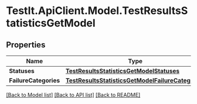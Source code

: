 # TestIt.ApiClient.Model.TestResultsStatisticsGetModel

## Properties

Name | Type | Description | Notes
------------ | ------------- | ------------- | -------------
**Statuses** | [**TestResultsStatisticsGetModelStatuses**](TestResultsStatisticsGetModelStatuses.md) |  | 
**FailureCategories** | [**TestResultsStatisticsGetModelFailureCategories**](TestResultsStatisticsGetModelFailureCategories.md) |  | 

[[Back to Model list]](../README.md#documentation-for-models) [[Back to API list]](../README.md#documentation-for-api-endpoints) [[Back to README]](../README.md)

